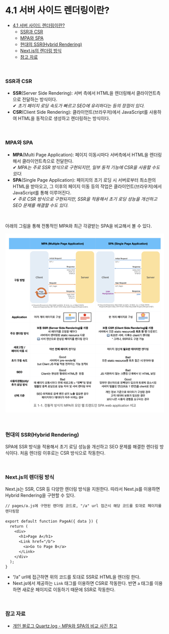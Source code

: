 # 4.1 서버 사이드 렌더링이란?

- [4.1 서버 사이드 렌더링이란?](#41-서버-사이드-렌더링이란)
    - [SSR과 CSR](#ssr과-csr)
    - [MPA와 SPA](#mpa와-spa)
    - [현대의 SSR(Hybrid Rendering)](#현대의-ssrhybrid-rendering)
    - [Next.js의 렌더링 방식](#nextjs의-렌더링-방식)
    - [참고 자료](#참고-자료)

<br>

### SSR과 CSR

- **SSR**(Server Side Rendering): 서버 측에서 HTML을 렌더링해서 클라이언트측으로 전달하는 방식이다.
  <br>
  ✔ _초기 페이지 로딩 속도가 빠르고 SEO에 유리하다는 등의 장점이 있다._
- **CSR**(Client Side Rendering): 클라이언트(브라우저)에서 JavaScript를 사용하여 HTML을 동적으로 생성하고 렌더링하는 방식이다.

<br>

### MPA와 SPA

- **MPA**(Multi Page Application): 페이지 이동시마다 서버측에서 HTML을 렌더링해서 클라이언트측으로 전달한다.
  <br>
  ✔ _MPA는 주로 SSR 방식으로 구현되지만, 일부 동적 기능에 CSR을 사용할 수도 있다._
- **SPA**(Single Page Application): 페이지의 초기 로딩 시 서버로부터 최소한의 HTML을 받아오고, 그 이후의 페이지 이동 등의 작업은 클라이언트(브라우저)에서 JavaScript를 통해 이루어진다.
  <br>
  ✔ _주로 CSR 방식으로 구현되지만, SSR을 적용해서 초기 로딩 성능을 개선하고 SEO 문제를 해결할 수도 있다._

<br>

아래의 그림을 통해 전통적인 MPA와 최근 각광받는 SPA을 비교해서 볼 수 있다.

![mpa-vs-spa](mpa-vs-spa.jpeg)

<br>

### 현대의 SSR(Hybrid Rendering)

SPA에 SSR 방식을 적용해서 초기 로딩 성능을 개선하고 SEO 문제를 해결한 렌더링 방식이다. 처음 렌더링 이후로는 CSR 방식으로 작동한다.

<br>

### Next.js의 렌더링 방식

Next.js는 SSR, CSR 등 다양한 렌더링 방식을 지원한다. 따라서 Next.js를 이용하면 Hybrid Rendering을 구현할 수 있다.

```tsx
// pages/a.js에 구현된 렌더링 코드로, "/a" url 접근시 해당 코드를 토대로 페이지를 렌더링함

export default function PageA({ data }) {
  return (
    <div>
      <h1>Page A</h1>
      <Link href="/b">
        <a>Go to Page B</a>
      </Link>
    </div>
  );
}
```

- “/a” url에 접근하면 위의 코드를 토대로 SSR로 HTML을 렌더링 한다.
- Next.js에서 제공하는 `Link` 태그를 이용하면 CSR로 작동한다. 반면 `a` 태그를 이용하면 새로운 페이지로 이동하기 때문에 SSR로 작동한다.

<br>

### 참고 자료

- [개인 블로그 Quartz.log - MPA와 SPA의 비교 사진 참고](https://velog.io/@skyu_dev/NextJS)
